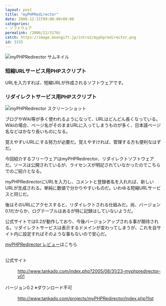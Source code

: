 ```yaml
---
layout: post
title: "myPHPRedirector"
date: 2006-12-31T09:00:00+09:00
categories:
- ソフトウェア
permalink: /2006/12/3170/
catch: https://image.moongift.jp/intro2/myphpredirector.png
id: 3155
---
```

 ![myPHPRedirector サムネイル](https://image.moongift.jp/intro2/myphpredirector.t.png "myPHPRedirector サムネイル")
  

### 短縮URLサービス用PHPスクリプト
  
URLを入力すれば、短縮URLが作成されるソフトウェアです。  
<!--more-->  

### リダイレクトサービス用PHPスクリプト
  

![myPHPRedirector スクリーンショット](https://image.moongift.jp/intro2/myphpredirector.png "myPHPRedirector スクリーンショット")

  

ブログやWiki等が多く使われるようになって、URLはどんどん長くなっている。Wikiの場合、ページ名がそのままURLに入ってしまうものが多く、日本語ページ名などはかなり長いものになる。

  

覚えやすいURLにする努力が必要だ。覚えやすければ、管理する方も便利なはずだ。

  

今回紹介するフリーウェアはmyPHPRedirector、リダイレクトソフトウェアだ。ソースは公開されているが、ライセンスが明記されていなかったのでこちらでのご紹介となる。

  

myPHPRedirectorにURLを入力し、コメントと登録者名を入れれば、新しいURLが生成される。単純に数値で分かりやすいものだ。いわゆる短縮URLサービスと同じだ。

  

後はそのURLにアクセスすると、リダイレクトされる仕組みだ。尚、バージョン0.1だからか、ログテーブルはあるが特に記録はしていないようだ。

  

公式サイトでは0.2が動作しており、今後バージョンアップされる事が期待される。リダイレクトサービスは表示するドメインが変わってしまうが、これを自サイト内に設定すればそのような事もないので安心だ。

  

[myPHPRedirector レビュー](http://fw.moongift.jp/review/i-3176.html)はこちら

  
<dl>
<br><dt>公式サイト</dt>
<br><dd><a href="http://www.tankado.com/index.php?2005/08/31/23-myphpredirector-v01" target="_blank">http://www.tankado.com/index.php?2005/08/31/23-myphpredirector-v01</a></dd>
<br><dt>バージョン0.2 ※ダウンロード不可</dt>
<br><dd><a href="http://www.tankado.com/projects/myPHPRedirector/index.php?list" target="_blank">http://www.tankado.com/projects/myPHPRedirector/index.php?list</a></dd>
<br>
</dl>